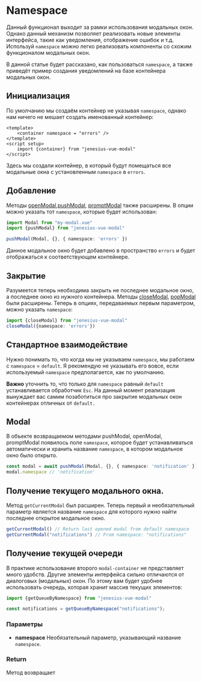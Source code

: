 # Namespace

Данный функционал выходит за рамки использования модальных окон. Однако
данный механизм позволяет реализовать новые элементы интерфейса, такие как
уведомления, отображение ошибок и т.д. Используй `namespace` можно легко
реализовать компоненты со схожим функционалом модальных окон.

В данной статье будет рассказано, как пользоваться `namespace`, а также
приведёт пример создания уведомлений на базе контейнера модальных окон.

## Инициализация

По умолчанию мы создаём контейнер не указывая `namespace`, однако нам
ничего не мешает создать именованный контейнер:

```vue
<template>
    <container namespace = "errors" />
</template>
<script setup>
    import {container} from "jenesius-vue-modal"
</script>
```

Здесь мы создали контейнер, в который будут помещаться все модальные окна
с установленным `namespace` в `errors`.

## Добавление

Методы [openModal](./guide-methods#open-modal),[pushModal](./guide-methods#push-modal),
[promptModal](./guide-methods#prompt-modal) также расширены. В опции можно
указать тот `namespace`, которые будет использован:
```ts
import Modal from "my-modal.vue"
import {pushModal} from "jenesius-vue-modal"

pushModal(Modal, {}, { namespace: 'errors' })
```

Данное модальное окно будет добавлено в пространство `errors` и будет
отображаться к соответствующем контейнере.

## Закрытие

Разумеется теперь необходима закрыть не последнее модальное окно, а
последнее окно из нужного контейнера. Методы [closeModal](./guide-methods#close-modal),
[popModal](./guide-methods#pop-modal) были расширены. Теперь в опциях,
передаваемых первым параметром, можно указать `namespace`:

```ts
import {closeModal} from "jenesius-vue-modal"
closeModal({namespace: 'errors'})
```

## Стандартное взаимодействие

Нужно понимать то, что когда мы не указываем `namespace`, мы работаем
с `namespace` = `default`. Я рекомендую не указывать его вовсе, если
используемый `namespace` предполагается, как по умолчанию. 

**Важно** уточнить то, что только для `namespace` равный `default`
устанавливается обработчик `Esc`. На данный момент реализация вынуждает
вас самим позаботиться про закрытие модальных окон контейнерах отличных
от `default.`

## Modal

В объекте возвращаемом методами pushModal, openModal, promptModal
появилось поле `namespace`, которое будет устанавливаться автоматически 
и хранить название `namespace`, в котором модальное окно было открыто.

```ts
const modal = await pushModal(Modal, {}, { namespace: 'notification' });
modal.namespace // 'notification'
```

## Получение текущего модального окна.

Метод `getCurrentModal` был расширен. Теперь первый и необязательный 
параметр является название `namespace` для которого нужно найти последнее 
открытое модальное окно.

```ts
getCurrentModal() // Return last opened modal from default namespace
getCurrentModal("notifications") // From namespace: "notifications"
```

## Получение текущей очереди

В практике использование второго `modal-container` не представляет
много удобств. Другие элементы интерфейса сильно отличаются от диалоговых
(модальных) окон. По этому вам будет удобнее использовать очередь, которая
хранит массив текущих элементов:

```ts
import {getQueueByNamespace} from "jenesius-vue-modal"

const notifications = getQueueByNamespace("notifications");
```

### Параметры

- **namespace** Необязательный параметр, указывающий название `namespace`.

### Return

Метод возвращает 